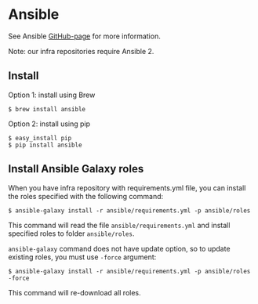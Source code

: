 # Ansible

See Ansible [GitHub-page](https://github.com/ansible/ansible) for more information.

Note: our infra repositories require Ansible 2.

## Install

Option 1: install using Brew

```
$ brew install ansible
```

Option 2: install using pip

```
$ easy_install pip
$ pip install ansible
```

## Install Ansible Galaxy roles

When you have infra repository with requirements.yml file, you can install the roles specified with the following command:

```
$ ansible-galaxy install -r ansible/requirements.yml -p ansible/roles
```

This command will read the file `ansible/requirements.yml` and install specified roles to folder `ansible/roles`.

`ansible-galaxy` command does not have update option, so to update existing roles, you must use `-force` argument:

```
$ ansible-galaxy install -r ansible/requirements.yml -p ansible/roles -force
```

This command will re-download all roles.
